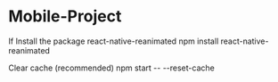 # Mobile-Project

If Install the package react-native-reanimated
npm install react-native-reanimated

Clear cache (recommended)
npm start -- --reset-cache